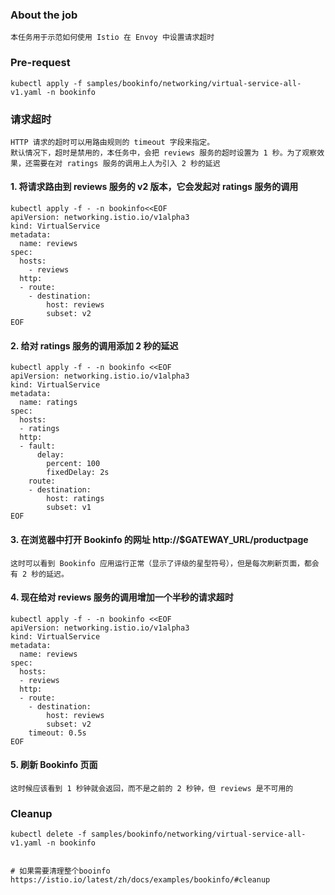 ### About the job
```text
本任务用于示范如何使用 Istio 在 Envoy 中设置请求超时
```

### Pre-request
```shell
kubectl apply -f samples/bookinfo/networking/virtual-service-all-v1.yaml -n bookinfo

```

### 请求超时
```text
HTTP 请求的超时可以用路由规则的 timeout 字段来指定。
默认情况下，超时是禁用的，本任务中，会把 reviews 服务的超时设置为 1 秒。为了观察效果，还需要在对 ratings 服务的调用上人为引入 2 秒的延迟
```

#### 1. 将请求路由到 reviews 服务的 v2 版本，它会发起对 ratings 服务的调用
```shell
kubectl apply -f - -n bookinfo<<EOF
apiVersion: networking.istio.io/v1alpha3
kind: VirtualService
metadata:
  name: reviews
spec:
  hosts:
    - reviews
  http:
  - route:
    - destination:
        host: reviews
        subset: v2
EOF

```

#### 2. 给对 ratings 服务的调用添加 2 秒的延迟
```shell
kubectl apply -f - -n bookinfo <<EOF
apiVersion: networking.istio.io/v1alpha3
kind: VirtualService
metadata:
  name: ratings
spec:
  hosts:
  - ratings
  http:
  - fault:
      delay:
        percent: 100
        fixedDelay: 2s
    route:
    - destination:
        host: ratings
        subset: v1
EOF

```

#### 3. 在浏览器中打开 Bookinfo 的网址 http://$GATEWAY_URL/productpage
```text
这时可以看到 Bookinfo 应用运行正常（显示了评级的星型符号），但是每次刷新页面，都会有 2 秒的延迟。
```

#### 4. 现在给对 reviews 服务的调用增加一个半秒的请求超时
```shell
kubectl apply -f - -n bookinfo <<EOF
apiVersion: networking.istio.io/v1alpha3
kind: VirtualService
metadata:
  name: reviews
spec:
  hosts:
  - reviews
  http:
  - route:
    - destination:
        host: reviews
        subset: v2
    timeout: 0.5s
EOF

```

#### 5. 刷新 Bookinfo 页面
```text
这时候应该看到 1 秒钟就会返回，而不是之前的 2 秒钟，但 reviews 是不可用的
```

### Cleanup
```shell
kubectl delete -f samples/bookinfo/networking/virtual-service-all-v1.yaml -n bookinfo


# 如果需要清理整个booinfo
https://istio.io/latest/zh/docs/examples/bookinfo/#cleanup
```